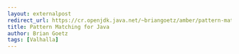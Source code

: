 ```yaml
---
layout: externalpost
redirect_url: https://cr.openjdk.java.net/~briangoetz/amber/pattern-match.html
title: Pattern Matching for Java
author: Brian Goetz
tags: [Valhalla]
---
```

